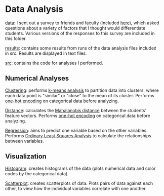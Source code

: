 Data Analysis
=====

[data](https://github.com/cornelltech/company-projects-matcher/tree/master/data_analysis/data): I sent out a survey to friends and faculty (included [here](https://github.com/cornelltech/company-projects-matcher/blob/master/data_analysis/data/info/link_to_survey.txt)), which asked questions about a variety of factors that I thought would differentiate students. Various versions of the responses to this survey are included in this folder.

[results](https://github.com/cornelltech/company-projects-matcher/tree/master/data_analysis/results): contains some results from runs of the data analysis files included in src. Results are displayed in text files.

[src](https://github.com/cornelltech/company-projects-matcher/tree/master/data_analysis/src): contains the code for analyses I performed.

Numerical Analyses
-------------------
[Clustering](http://en.wikipedia.org/wiki/Cluster_analysis): performs [k-means analysis](http://en.wikipedia.org/wiki/K-means_clustering) to partition data into clusters, where each data point is "similar" or "close" to the mean of its cluster. Performs [one-hot encoding](http://en.wikipedia.org/wiki/One-hot) on categorical data before analyzing.

[Distance](http://en.wikipedia.org/wiki/Mahalanobis_distance): calculates the [Mahalanobis distance](http://en.wikipedia.org/wiki/Mahalanobis_distance) between the students' feature vectors. Performs [one-hot encoding](http://en.wikipedia.org/wiki/One-hot) on categorical data before analyzing.

[Regression](http://en.wikipedia.org/wiki/Regression_analysis): aims to predict one variable based on the other variables. Performs [Ordinary Least Squares Analysis](http://en.wikipedia.org/wiki/Ordinary_least_squares) to calculate the relationships between variables.


Visualization
--------------
[Histogram](http://en.wikipedia.org/wiki/Histogram): creates histograms of the data (plots numerical data and color codes by the categorical data).

[Scatterplot](http://en.wikipedia.org/wiki/Scatterplot): creates scatterplots of data. Plots pairs of data against each other, to view how the individual variables correlate with one another.
